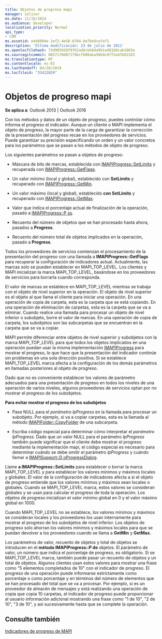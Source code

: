 ```yaml
---
title: Objetos de progreso mapi
manager: soliver
ms.date: 11/16/2014
ms.audience: Developer
localization_priority: Normal
api_type:
- COM
ms.assetid: e446004e-1ef2-4e58-b764-de7b4dcefaf1
description: 'Última modificación: 23 de julio de 2011'
ms.openlocfilehash: 73d905028f8f62ad8cbb9da9b1ad61b8cab1065e
ms.sourcegitcommit: 8657170d071f9bcf680aba50b9c07f2a4fb82283
ms.translationtype: MT
ms.contentlocale: es-ES
ms.lasthandoff: 04/28/2019
ms.locfileid: "33422029"
---
```

# <a name="mapi-progress-objects"></a>Objetos de progreso mapi

  
  
**Se aplica a**: Outlook 2013 | Outlook 2016 
  
Con los métodos y datos de un objeto de progreso, puedes controlar cómo informa el progreso el indicador. Aunque un cliente o MAPI implementa el objeto de progreso, la mayor parte de la carga de garantizar la corrección de la presentación del progreso recae en los proveedores de servicios. Puede garantizar su precisión especificando un orden y un valor concretos para los parámetros que se pasan a los métodos de objeto de progreso.
  
Los siguientes parámetros se pasan a objetos de progreso:
  
- Máscara de bits de marcas, establecida con [IMAPIProgress::SetLimits](imapiprogress-setlimits.md) y recuperada con [IMAPIProgress::GetFlags](imapiprogress-getflags.md).
    
- Un valor mínimo (local y global), establecido con **SetLimits** y recuperado con [IMAPIProgress::GetMin](imapiprogress-getmin.md).
    
- Un valor máximo (local y global), establecido **con SetLimits** y recuperado con [IMAPIProgress::GetMax](imapiprogress-getmax.md).
    
- Valor que indica el porcentaje actual de finalización de la operación, pasado a [IMAPIProgress::P ss](imapiprogress-progress.md).
    
- Recuento del número de objetos que se han procesado hasta ahora, pasados a **Progress**.
    
- Recuento del número total de objetos implicados en la operación, pasado a **Progress**.
    
Todos los proveedores de servicios comienzan el procesamiento de la presentación del progreso con una llamada a **IMAPIProgress::GetFlags** para recuperar la configuración de indicadores actual. Actualmente, las marcas solo se pueden establecer en MAPI_TOP_LEVEL. Los clientes y MAPI inicializan la marca MAPI_TOP_LEVEL, basándose en los proveedores de servicios para borrarla cuando corresponda. 
  
El valor de marcas se establece en MAPI_TOP_LEVEL mientras se trabaja con el objeto de nivel superior en la operación. El objeto de nivel superior es el objeto al que llama el cliente para iniciar una operación. En una operación de copia de carpeta, esta es la carpeta que se está copiando. En una operación de eliminación de carpetas, esta es la carpeta que se va a eliminar. Cuando realice una llamada para procesar un objeto de nivel inferior o subobjeto, borre el valor de marcas. En una operación de copia de carpeta, los subobjetos son las subcarpetas que se encuentran en la carpeta que se va a copiar. 
  
MAPI permite diferenciar entre objetos de nivel superior y subobjetos con la marca MAPI_TOP_LEVEL para que todos los objetos implicados en una operación puedan usar la misma implementación [IMAPIProgress](imapiprogressiunknown.md) para mostrar el progreso, lo que hace que la presentación del indicador continúe sin problemas en una sola dirección positiva. Si se establece MAPI_TOP_LEVEL marca afecta a la configuración de los demás parámetros en llamadas posteriores al objeto de progreso. 
  
Dado que no es conveniente establecer los valores de parámetro adecuados para una presentación de progreso en todos los niveles de una operación de varios niveles, algunos proveedores de servicios optan por no mostrar el progreso de los subobjetos. 
  
 **Para evitar mostrar el progreso de los subobjetos**
  
- Pase NULL para el  _parámetro lpProgress_ en la llamada para procesar un subobjeto. Por ejemplo, si va a copiar carpetas, esta es la llamada al método [IMAPIFolder::CopyFolder](imapifolder-copyfolder.md) de una subcarpeta. 
    
- Escriba código especial para determinar cómo interpretar el _parámetro lpProgress._ Dado que un valor NULL para el parámetro  _lpProgress_ también puede significar que el cliente debe mostrar el progreso mediante la implementación mapi, el código especial es necesario para determinar cuándo se debe omitir el parámetro  _lpProgress_ y cuándo llamar a [IMAPISupport::D oProgressDialog](imapisupport-doprogressdialog.md).
    
Llame **a IMAPIProgress::SetLimits** para establecer o borrar la marca MAPI_TOP_LEVEL y para establecer los valores mínimos y máximos locales y globales. El valor de la configuración de indicadores afecta a si el objeto de progreso entiende que los valores mínimos y máximos sean locales o globales. Cuando se MAPI_TOP_LEVEL marca, estos valores se consideran globales y se usan para calcular el progreso de toda la operación. Los objetos de progreso inicializan el valor mínimo global en 0 y el valor máximo global en 1000. 
  
Cuando MAPI_TOP_LEVEL no se establece, los valores mínimos y máximos se consideran locales y los proveedores los usan internamente para mostrar el progreso de los subobjetos de nivel inferior. Los objetos de progreso solo ahorran los valores mínimos y máximos locales para que se puedan devolver a los proveedores cuando se llama a **GetMin** y **GetMax.** 
  
Los parámetros de valor, recuento de objetos y total de objetos se introducen en el **método IMAPIProgress::P de** objetos. El parámetro de valor, un número que indica el porcentaje de progreso, es obligatorio. Si se MAPI_TOP_LEVEL marca, también puede pasar un recuento de objetos y un total de objetos. Algunos clientes usan estos valores para mostrar una frase como "5 elementos completados de 10" con el indicador de progreso. El progreso de una operación puede informarse estrictamente como porcentaje o como porcentaje y en términos del número de elementos que se han procesado del total que se va a procesar. Por ejemplo, si es un proveedor de almacén de mensajes y está realizando una operación de copia que copia 10 carpetas, el indicador de progreso puede proporcionar al usuario información adicional mostrando una frase como "1 de 10", "2 de 10", "3 de 10", y así sucesivamente hasta que se complete la operación. 
  
## <a name="see-also"></a>Consulte también



[Indicadores de progreso de MAPI](mapi-progress-indicators.md)

